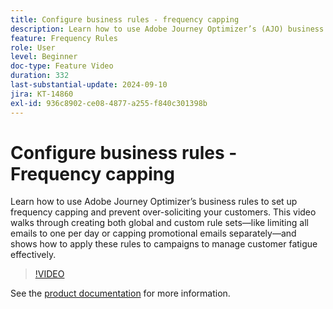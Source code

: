 ```yaml
---
title: Configure business rules - frequency capping
description: Learn how to use Adobe Journey Optimizer’s (AJO) business rules to set up frequency capping and prevent over-soliciting your customers. This video walks through creating both global and custom rule sets—like limiting all emails to one per day or capping promotional emails separately—and shows how to apply these rules to campaigns to manage customer fatigue effectively.
feature: Frequency Rules
role: User
level: Beginner
doc-type: Feature Video
duration: 332
last-substantial-update: 2024-09-10
jira: KT-14860
exl-id: 936c8902-ce08-4877-a255-f840c301398b
---
```

# Configure business rules - Frequency capping

Learn how to use Adobe Journey Optimizer’s business rules to set up frequency capping and prevent over-soliciting your customers. This video walks through creating both global and custom rule sets—like limiting all emails to one per day or capping promotional emails separately—and shows how to apply these rules to campaigns to manage customer fatigue effectively.

>[!VIDEO](https://video.tv.adobe.com/v/3433395/?learn=on)

See the [product documentation](https://experienceleague.adobe.com/en/docs/journey-optimizer/using/configuration/frequency-rules) for more information.
